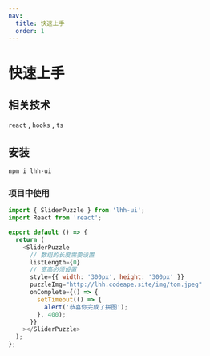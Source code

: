 ```yaml
---
nav:
  title: 快速上手
  order: 1
---
```


# 快速上手

## 相关技术

`react` , `hooks` , `ts`

## 安装

```bash
npm i lhh-ui
```


### 项目中使用

```js
import { SliderPuzzle } from 'lhh-ui';
import React from 'react';

export default () => {
  return (
    <SliderPuzzle
      // 数组的长度需要设置
      listLength={0}
      // 宽高必须设置
      style={{ width: '300px', height: '300px' }}
      puzzleImg="http://lhh.codeape.site/img/tom.jpeg"
      onComplete={() => {
        setTimeout(() => {
          alert('恭喜你完成了拼图');
        }, 400);
      }}
    ></SliderPuzzle>
  );
};
```